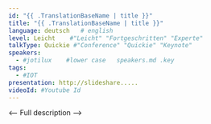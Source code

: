 ```yaml
---
id: "{{ .TranslationBaseName | title }}"
title: "{{ .TranslationBaseName | title }}"
language: deutsch   # english
level: Leicht    #"Leicht" "Fortgeschritten" "Experte"
talkType: Quickie #"Conference" "Quickie" "Keynote"
speakers:
  - #jotilux    #lower case   speakers.md .key
tags:
  - #IOT
presentation: http://slideshare.....
videoId: #Youtube Id
---
```


<-- Full description -->
